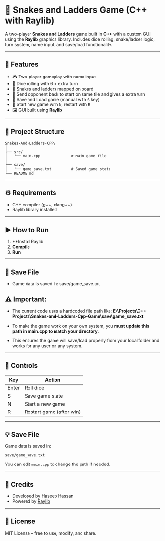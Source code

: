 # 🎲 Snakes and Ladders Game (C++ with Raylib)

A two-player **Snakes and Ladders** game built in **C++** with a custom GUI using the **Raylib** graphics library. Includes dice rolling, snake/ladder logic, turn system, name input, and save/load functionality.

---

## 📌 Features

- 🎮 Two-player gameplay with name input  
- 🎲 Dice rolling with 6 = extra turn  
- 🐍 Snakes and ladders mapped on board  
- 🔁 Send opponent back to start on same tile and gives a extra turn 
- 💾 Save and Load game (manual with `S` key)  
- 🔄 Start new game with `N`, restart with `R`  
- 🖼️ GUI built using **Raylib**

---

## 📁 Project Structure

```
Snakes-And-Ladders-CPP/
│
├── src/
│   └── main.cpp              # Main game file
│
├── save/
│   └── game_save.txt         # Saved game state
└── README.md
```

---


## ⚙️ Requirements

- C++ compiler (g++, clang++)
- Raylib library installed

---

## ▶️ How to Run


1. **Install Raylib
2. **Compile**
3. **Run**

---

## 💾 Save File

- Game data is saved in: save/game_save.txt

## ⚠️ Important:

- The current code uses a hardcoded file path like: **E:\\Projects\\C++  Projects\\Snakes-and-Ladders-Cpp-Game\\save\\game_save.txt**

- To make the game work on your own system, you **must update this path in main.cpp to match your directory**.

- This ensures the game will save/load properly from your local folder and works for any user on any system.

---

## 💾 Controls

| Key     | Action               |
|---------|----------------------|
| Enter   | Roll dice            |
| S       | Save game state      |
| N       | Start a new game     |
| R       | Restart game (after win) |

---

## 💡 Save File

Game data is saved in:

```
save/game_save.txt
```

You can edit `main.cpp` to change the path if needed.

---


## 🙌 Credits

- Developed by Haseeb Hassan  
- Powered by [Raylib](https://www.raylib.com/)

---

## 📄 License

MIT License – free to use, modify, and share.
